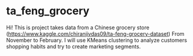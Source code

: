 # ta_feng_grocery
Hi! This is project takes data from a Chinese grocery store (https://www.kaggle.com/chiranjivdas09/ta-feng-grocery-dataset) From 
November to February. I will use KMeans clustering to analyze customers shopping habits and try to create marketing segments.  
